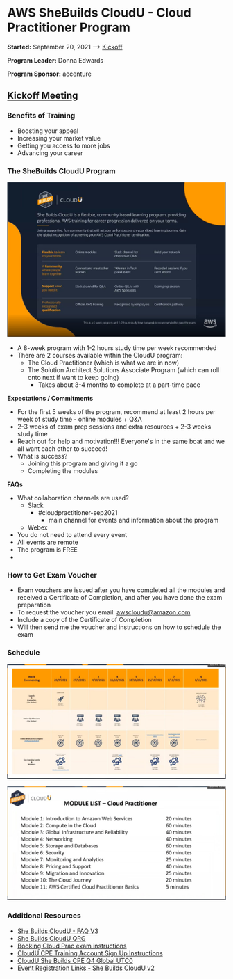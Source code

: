 # AWS SheBuilds CloudU - Cloud Practitioner Program

**Started:** September 20, 2021 --> [Kickoff](https://mycamerapics.com/cloudu/She%20Builds%20CloudU%20Kick-off%20Event-20210920%200252-1.mp4)

**Program Leader:** Donna Edwards

**Program Sponsor:** accenture

## [Kickoff Meeting](https://mycamerapics.com/cloudu/She%20Builds%20CloudU%20Kick-off%20Event-20210920%200252-1.mp4)

### Benefits of Training
- Boosting your appeal
- Increasing your market value
- Getting you access to more jobs
- Advancing your career

### The SheBuilds CloudU Program
![](SheBuilds_CloudU_Program.jpg)

- A 8-week program with 1-2 hours study time per week recommended
- There are 2 courses available within the CloudU program:
  - The Cloud Practitioner (which is what we are in now)
  - The Solution Architect Solutions Associate Program (which can roll onto next if want to keep going)
    - Takes about 3-4 months to complete at a part-time pace

**Expectations / Commitments**

- For the first 5 weeks of the program, recommend at least 2 hours per week of study time - online modules + Q&A
- 2-3 weeks of exam prep sessions and extra resources + 2-3 weeks study time
- Reach out for help and motivation!!! Everyone's in the same boat and we all want each other to succeed!
- What is success?
  - Joining this program and giving it a go
  - Completing the modules

**FAQs**

- What collaboration channels are used?
  - Slack
    - #cloudpractitioner-sep2021
      - main channel for events and information about the program
  - Webex
- You do not need to attend every event
- All events are remote
- The program is FREE
- 

### How to Get Exam Voucher

- Exam vouchers are issued after you have completed all the modules and received a Certificate of Completion, and after you have done the exam preparation
- To request the voucher you email: awscloudu@amazon.com 
- Include a copy of the Certificate of Completion
- Will then send me the voucher and instructions on how to schedule the exam

### Schedule
![](schedule.jpg)

![](module_list.jpg)

### Additional Resources
- [She Builds CloudU - FAQ V3](She%20Builds%20CloudU%20-%20FAQ%20V3.pdf)
- [She Builds CloudU QRG](She%20Builds%20CloudU%20QRG.pdf)
- [Booking Cloud Prac exam instructions](Booking%20Cloud%20Prac%20exam%20instructions.pdf)
- [CloudU CPE Training Account Sign Up Instructions](CloudU%20CPE%20Training%20Account%20Sign%20Up%20Instructions.pdf)
- [CloudU She Builds CPE Q4 Global UTC0](CloudU%20She%20Builds%20CPE%20Q4%20Global%20UTC0.pdf)
- [Event Registration Links - She Builds CloudU v2](Event%20Registration%20Links%20-%20She%20Builds%20CloudU%20v2.pdf)
